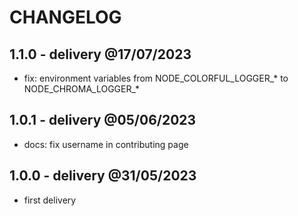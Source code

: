 # CHANGELOG

## 1.1.0 - delivery @17/07/2023

- fix: environment variables from NODE_COLORFUL_LOGGER_* to NODE_CHROMA_LOGGER_*

## 1.0.1 - delivery @05/06/2023

- docs: fix username in contributing page

## 1.0.0 - delivery @31/05/2023

- first delivery
